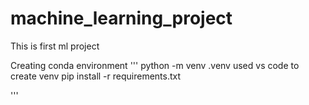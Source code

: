 # machine_learning_project
This is first ml project

Creating conda environment
'''
python -m venv .venv
used vs code to create venv
pip install -r requirements.txt

'''
